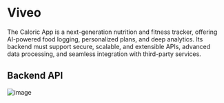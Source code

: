 # Viveo
The Caloric App is a next-generation nutrition and fitness tracker, offering AI-powered food logging, personalized plans, and deep analytics. Its backend must support secure, scalable, and extensible APIs, advanced data processing, and seamless integration with third-party services.


## Backend API
![image](https://github.com/user-attachments/assets/7484f91c-c6e6-41ca-841b-d1ee5f861954)
